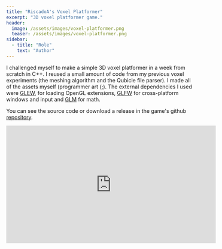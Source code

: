 ```yaml
---
title: "RiscadoA's Voxel Platformer"
excerpt: "3D voxel platformer game."
header:
  image: /assets/images/voxel-platformer.png
  teaser: /assets/images/voxel-platformer.png
sidebar:
  - title: "Role"
    text: "Author"
---
```


I challenged myself to make a simple 3D voxel platformer in a week from
scratch in C++. I reused a small amount of code from my previous voxel
experiments (the meshing algorithm and the Qubicle file parser).
I made all of the assets myself (programmer art (;). The external dependencies
I used were [GLEW](https://github.com/nigels-com/glew), for loading OpenGL
extensions, [GLFW](https://github.com/glfw/glfw) for cross-platform windows and
input and [GLM](https://github.com/g-truc/glm) for math.

You can see the source code or download a release in the game's github
[repository](https://github.com/RiscadoA/voxel-platformer).

<iframe width="560" height="315" src="https://www.youtube.com/embed/xQUHqsscRw8"
frameborder="0" allow="accelerometer; autoplay; clipboard-write;
encrypted-media; gyroscope; picture-in-picture" allowfullscreen></iframe>
